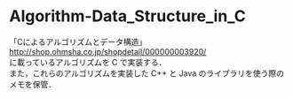 # Algorithm-Data_Structure_in_C
「Cによるアルゴリズムとデータ構造」  
http://shop.ohmsha.co.jp/shopdetail/000000003920/  
に載っているアルゴリズムを C で実装する．  
また，これらのアルゴリズムを実装した C++ と Java のライブラリを使う際のメモを保管．
